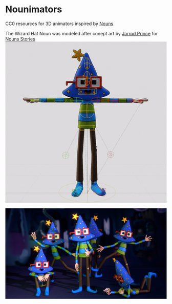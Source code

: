 # Nounimators
CC0 resources for 3D animators inspired by [Nouns](https://nouns.wtf)

The Wizard Hat Noun was modeled after conept art by [Jarrod Prince](https://twitter.com/Jarrod__Prince) for [Nouns Stories](https://twitter.com/nouns_stories)
![](https://github.com/eyoxin/nounimators/blob/main/nounimators%20rig/nounimators%20rig%20turnaround.gif)

![](https://github.com/eyoxin/nounimators/blob/main/nounimators%20rig/wizard%20hat%20Nounimators.png)

